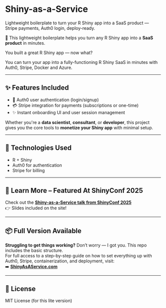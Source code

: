 # Shiny-as-a-Service  
Lightweight boilerplate to turn your R Shiny app into a SaaS product — Stripe payments, Auth0 login, deploy-ready.

🚀 This lightweight boilerplate helps you turn any R Shiny app into a **SaaS product** in minutes.

You built a great R Shiny app — now what?

You can turn your app into a fully-functioning R Shiny SaaS in minutes with Auth0, Stripe, Docker and Azure.

---

## ✨ Features Included

- 🔐 Auth0 user authentication (login/signup)  
- 💳 Stripe integration for payments (subscriptions or one-time)  
- ✨ Instant onboarding UI and user session management  

Whether you're a **data scientist**, **consultant**, or **developer**, this project gives you the core tools to **monetize your Shiny app** with minimal setup.

---

## 🔧 Technologies Used

- R + Shiny  
- Auth0 for authentication  
- Stripe for billing  

---

## 🎤 Learn More – Featured At ShinyConf 2025

Check out the [**Shiny-as-a-Service talk from ShinyConf 2025**](https://shinyasaservice.netlify.app)  
👉 Slides included on the site!

---

## 📦 Full Version Available

**Struggling to get things working?** Don’t worry — I got you.
This repo includes the basic structure.  
For full access to a step-by-step guide on how to set everything up with Auth0, Stripe, containerization, and deployment, visit:  
➡️ [**ShinyAsAService.com**](https://www.shinyasaservice.com)

---

## 📜 License

MIT License (for this lite version)
